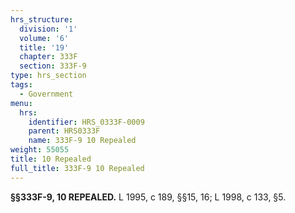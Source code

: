 ```yaml
---
hrs_structure:
  division: '1'
  volume: '6'
  title: '19'
  chapter: 333F
  section: 333F-9
type: hrs_section
tags:
  - Government
menu:
  hrs:
    identifier: HRS_0333F-0009
    parent: HRS0333F
    name: 333F-9 10 Repealed
weight: 55055
title: 10 Repealed
full_title: 333F-9 10 Repealed
---
```

**§§333F-9, 10 REPEALED.** L 1995, c 189, §§15, 16; L 1998, c 133, §5.